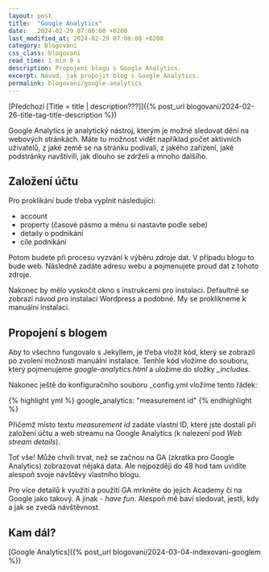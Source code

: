 ```yaml
---
layout: post
title:  "Google Analytics"
date:   2024-02-29 07:00:00 +0200
last_modified_at: 2024-02-29 07:00:00 +0200
category: Blogování
css_class: blogovani
read_time: 1 min 9 s
description: Propojení blogu s Google Analytics.
excerpt: Návod, jak propojit blog s Google Analytics.
permalink: blogovani/google-analytics
---
```


[Předchozí [Title = title \| description???]]({% post_url blogovani/2024-02-26-title-tag-title-description %})

Google Analytics je analytický nástroj, kterým je možné sledovat dění na webových stránkách. Máte tu možnost vidět například počet aktivních uživatelů, z jaké země se na stránku podívali, z jakého zařízení, jaké podstránky navštívili, jak dlouho se zdrželi a mnoho dalšího.

## Založení účtu

Pro proklikání bude třeba vyplnit následující:
- account
- property (časové pásmo a měnu si nastavte podle sebe)
- detaily o podnikání
- cíle podnikání

Potom budete při procesu vyzváni k výběru zdroje dat. V případu blogu to bude web. Následně zadáte adresu webu a pojmenujete proud dat z tohoto zdroje.

Nakonec by mělo vyskočit okno s instrukcemi pro instalaci. Defaultně se zobrazí návod pro instalaci Wordpress a podobné. My se proklikneme k manuální instalaci.

## Propojení s blogem

Aby to všechno fungovalo s Jekyllem, je třeba vložit kód, který se zobrazil po zvolení možnosti manuální instalace. Tenhle kód vložíme do souboru, který pojmenujeme *google-analytics.html* a uložíme do složky *_includes*. 

Nakonec ještě do konfiguračního souboru _config.yml vložíme tento řádek:

{% highlight yml %}
google_analytics: "measurement id"
{% endhighlight %}

Přičemž místo textu *measurement id* zadáte vlastní ID, které jste dostali při založení účtu a web streamu na Google Analytics (k nalezení pod *Web stream details*).

Toť vše! Může chvíli trvat, než se začnou na GA (zkratka pro Google Analytics) zobrazovat nějaká data. Ale nejpozději do 48 hod tam uvidíte alespoň svoje návštěvy vlastního blogu. 

Pro více detailů k využití a použití GA mrkněte do jejich Academy či na Google jako takový. A jinak - *have fun*. Alespoň mě baví sledovat, jestli, kdy a jak se zvedá návštěvnost.

## Kam dál?

[Google Analytics]({% post_url blogovani/2024-03-04-indexovani-googlem %})
